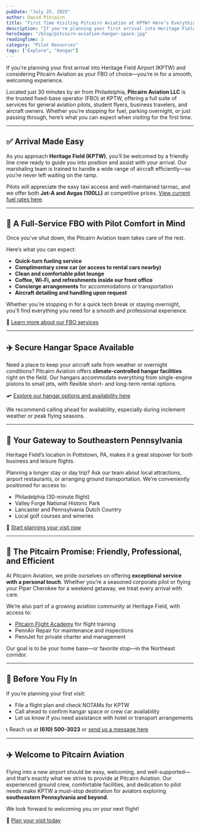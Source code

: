 ```yaml
---
pubDate: "July 25, 2025"
author: David Pitcairn
title: "First Time Visiting Pitcairn Aviation at KPTW? Here’s Everything You Need to Know"
description: "If you're planning your first arrival into Heritage Field Airport (KPTW) and considering Pitcairn Aviation as your FBO of choice—you’re in for a smooth, welcoming experience."
heroImage: "/blog/pitcairn-aviation-hangar-space.jpg"
readingTime: 3
category: "Pilot Resources"
tags: ["Explore", "Hangar"]
---
```


If you're planning your first arrival into Heritage Field Airport (KPTW) and considering Pitcairn Aviation as your FBO of choice—you’re in for a smooth, welcoming experience.

Located just 30 minutes by air from Philadelphia, **Pitcairn Aviation LLC** is the trusted fixed-base operator (FBO) at KPTW, offering a full suite of services for general aviation pilots, student flyers, business travelers, and aircraft owners. Whether you’re stopping for fuel, parking overnight, or just passing through, here’s what you can expect when visiting for the first time.

---

## ✅ Arrival Made Easy

As you approach **Heritage Field (KPTW)**, you’ll be welcomed by a friendly line crew ready to guide you into position and assist with your arrival. Our marshaling team is trained to handle a wide range of aircraft efficiently—so you’re never left waiting on the ramp.

Pilots will appreciate the easy taxi access and well-maintained tarmac, and we offer both **Jet-A and Avgas (100LL)** at competitive prices. [View current fuel rates here](/plan-your-visit/).

---

## 🛫 A Full-Service FBO with Pilot Comfort in Mind

Once you’ve shut down, the Pitcairn Aviation team takes care of the rest.

Here’s what you can expect:

- **Quick-turn fueling service**
- **Complimentary crew car (or access to rental cars nearby)**
- **Clean and comfortable pilot lounge**
- **Coffee, Wi-Fi, and refreshments inside our front office**
- **Concierge arrangements** for accommodations or transportation
- **Aircraft detailing and handling upon request**

Whether you're stopping in for a quick tech break or staying overnight, you'll find everything you need for a smooth and professional experience.

📍 [Learn more about our FBO services](/about-us/)

---

## ✈️ Secure Hangar Space Available

Need a place to keep your aircraft safe from weather or overnight conditions? Pitcairn Aviation offers **climate-controlled hangar facilities** right on the field. Our hangars accommodate everything from single-engine pistons to small jets, with flexible short- and long-term rental options.

🛩️ [Explore our hangar options and availability here](/hangars/)

We recommend calling ahead for availability, especially during inclement weather or peak flying seasons.

---

## 📍 Your Gateway to Southeastern Pennsylvania

Heritage Field’s location in Pottstown, PA, makes it a great stopover for both business and leisure flights.

Planning a longer stay or day trip? Ask our team about local attractions, airport restaurants, or arranging ground transportation. We’re conveniently positioned for access to:

- Philadelphia (30-minute flight)
- Valley Forge National Historic Park
- Lancaster and Pennsylvania Dutch Country
- Local golf courses and wineries

🎯 [Start planning your visit now](/plan-your-visit/)

---

## 🤝 The Pitcairn Promise: Friendly, Professional, and Efficient

At Pitcairn Aviation, we pride ourselves on offering **exceptional service with a personal touch**. Whether you’re a seasoned corporate pilot or flying your Piper Cherokee for a weekend getaway, we treat every arrival with care.

We’re also part of a growing aviation community at Heritage Field, with access to:

- [Pitcairn Flight Academy](/about-us/) for flight training
- PennAir Repair for maintenance and inspections
- PennJet for private charter and management

Our goal is to be your home base—or favorite stop—in the Northeast corridor.

---

## 📝 Before You Fly In

If you’re planning your first visit:

- File a flight plan and check NOTAMs for KPTW
- Call ahead to confirm hangar space or crew car availability
- Let us know if you need assistance with hotel or transport arrangements

📞 Reach us at **(610) 500-3023** or [send us a message here](/contact-us/)

---

## ✈️ Welcome to Pitcairn Aviation

Flying into a new airport should be easy, welcoming, and well-supported—and that’s exactly what we strive to provide at Pitcairn Aviation. Our experienced ground crew, comfortable facilities, and dedication to pilot needs make KPTW a must-stop destination for aviators exploring **southeastern Pennsylvania and beyond**.

We look forward to welcoming you on your next flight!

🛬 [Plan your visit today](/plan-your-visit/)
